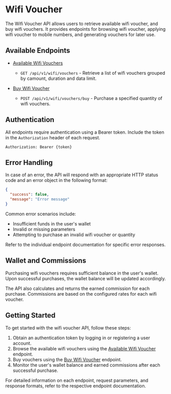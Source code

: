 # Wifi Voucher

The Wifi Voucher API allows users to retrieve available wifi voucher, and buy wifi vouchers. It provides endpoints for browsing wifi voucher, applying wifi voucher to mobile numbers, and generating vouchers for later use.

## Available Endpoints

- [Available Wifi Vouchers](/wifi/available-vouchers.md)
  - `GET /api/v1/wifi/vouchers` - Retrieve a list of wifi vouchers grouped by camount, duration and data limit.

- [Buy Wifi Voucher](/wifi/buy-voucher.md)
  - `POST /api/v1/wifi/vouchers/buy` - Purchase a specified quantity of wifi vouchers.

## Authentication

All endpoints require authentication using a Bearer token. Include the token in the `Authorization` header of each request.

```
Authorization: Bearer {token}
```

## Error Handling

In case of an error, the API will respond with an appropriate HTTP status code and an error object in the following format:

```json
{
  "success": false,
  "message": "Error message"
}
```

Common error scenarios include:
- Insufficient funds in the user's wallet
- Invalid or missing parameters
- Attempting to purchase an invalid wifi voucher or quantity

Refer to the individual endpoint documentation for specific error responses.

## Wallet and Commissions

Purchasing wifi vouchers requires sufficient balance in the user's wallet. Upon successful purchases, the wallet balance will be updated accordingly.

The API also calculates and returns the earned commission for each purchase. Commissions are based on the configured rates for each wifi voucher.

## Getting Started

To get started with the wifi voucher API, follow these steps:

1. Obtain an authentication token by logging in or registering a user account.
2. Browse the available wifi vouchers using the [Available Wifi Voucher](/wifi/available-vouchers.md) endpoint.
3. Buy vouchers using the [Buy Wifi Voucher](/wifi/buy-voucher.md) endpoint.
4. Monitor the user's wallet balance and earned commissions after each successful purchase.

For detailed information on each endpoint, request parameters, and response formats, refer to the respective endpoint documentation.